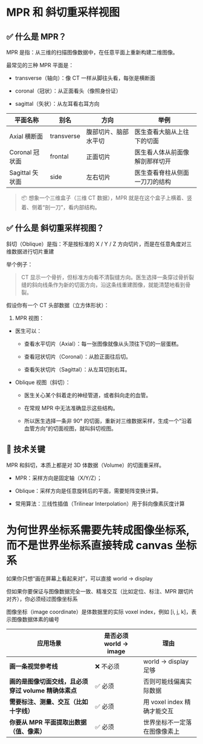 # MPR 和 斜切重采样视图

## ✅ 什么是 MPR？

MPR 是指：从三维的扫描图像数据中，在任意平面上重新构建二维图像。

最常见的三种 MPR 平面是：

- transverse（轴向）：像 CT 一样从脚往头看，每张是横断面

- coronal（冠状）：从正面看头（像照身份证）

- sagittal（矢状）：从左耳看右耳方向

| 平面名称        | 别名       | 方向                 | 举例                           |
| --------------- | ---------- | -------------------- | ------------------------------ |
| Axial 横断面    | transverse | 腹部切片、脑部水平切 | 医生查看大脑从上往下的切面     |
| Coronal 冠状面  | frontal    | 正面切片             | 医生看人体从前面像解剖那样切开 |
| Sagittal 矢状面 | side       | 左右切片             | 医生查看脊柱从侧面一刀刀的结构 |

> 📦 想象一个三维盒子（三维 CT 数据），MPR 就是在这个盒子上横着、竖着、侧着“剖一刀”，看内部结构。

## ✅ 什么是 斜切重采样视图？

斜切（Oblique）是指：不是按标准的 X / Y / Z 方向切片，而是在任意角度对三维数据进行切片重建

举个例子：

> CT 显示一个骨折，但标准方向看不清裂缝方向。医生选择一条穿过骨折裂缝的斜向线条作为新的切面方向，沿这条线重建图像，就能清楚地看到骨裂。

假设你有一个 CT 头部数据（立方体形状）：

1. MPR 视图：

- 医生可以：

  - 查看水平切片（Axial）：每一张图像就像从头顶往下切的一层蛋糕。

  - 查看冠状切片（Coronal）：从脸正面往后切。

  - 查看矢状切片（Sagittal）：从左耳切到右耳。

- Oblique 视图（斜切）：

  - 医生关心某个斜着走的神经管道，或者斜向走的血管。

  - 在常规 MPR 中无法准确显示这些结构。

  - 所以医生选择一条非 90° 的切面，重新对三维数据采样，生成一个“沿着血管方向”的切面视图，就叫斜切视图。

## 🧩 技术关键

MPR 和斜切，本质上都是对 3D 体数据（Volume）的切面重采样。

- MPR：采样方向是固定轴（X/Y/Z）；

- Oblique：采样方向是任意旋转后的平面，需要矩阵变换计算。

- 常用算法：三线性插值（Trilinear Interpolation）用于斜向像素灰度计算

# 为何世界坐标系需要先转成图像坐标系, 而不是世界坐标系直接转成 canvas 坐标系

如果你只想“画在屏幕上看起来对”，可以直接 world → display

但如果你要保证与图像数据完全一致、精准交互（比如定位、标注、MPR 跟切片对齐），你必须经过图像坐标系

图像坐标（image coordinate）是体数据里的实际 voxel index，例如 [i, j, k]，表示图像数据体素的编号

| 应用场景                                             | 是否必须 world → image | 理由                         |
| ---------------------------------------------------- | ---------------------- | ---------------------------- |
| **画一条视觉参考线**                                 | ❌ 不必须              | world → display 足够         |
| **画的是图像切面交线，且必须穿过 volume 精确体素点** | ✅ 必须                | 否则可能线偏离实际数据       |
| **需要标注、测量、交互（比如十字线）**               | ✅ 必须                | 用 voxel index 精确才能交互  |
| **你要从 MPR 平面提取出数据（值、像素）**            | ✅ 必须                | 世界坐标不一定落在图像像素上 |
